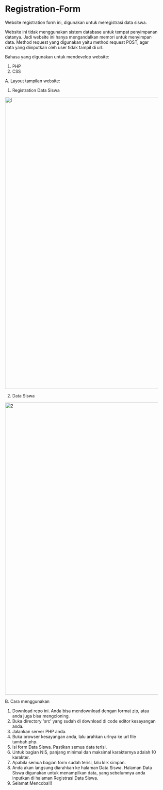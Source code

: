 # Registration-Form

Website registration form ini, digunakan untuk meregistrasi data siswa. 

Website ini tidak menggunakan sistem database untuk tempat penyimpanan datanya. Jadi website ini hanya mengandalkan memori untuk menyimpan data. Method request yang digunakan yaitu method request POST, agar data yang diinputkan oleh user tidak tampil di url.

Bahasa yang digunakan untuk mendevelop website:
1. PHP
2. CSS



A. Layout tampilan website:

1. Registration Data Siswa

<img width="960" alt="1" src="https://user-images.githubusercontent.com/76804759/163653129-0925f85e-44da-4077-8006-7b7464df66fd.png">


2. Data Siswa

<img width="960" alt="2" src="https://user-images.githubusercontent.com/76804759/163654189-ae810aca-d0e6-4a5d-9e01-7078ea9ce08d.png">


B. Cara menggunakan

1. Download repo ini. Anda bisa mendownload dengan format zip, atau anda juga bisa mengcloning.
2. Buka directory 'src' yang sudah di download di code editor kesayangan anda.
3. Jalankan server PHP anda.
4. Buka browser kesayangan anda, lalu arahkan urlnya ke url file tambah.php.
5. Isi form Data Siswa. Pastikan semua data terisi.
6. Untuk bagian NIS, panjang minimal dan maksimal karakternya adalah 10 karakter.
7. Apabila semua bagian form sudah terisi, lalu klik simpan.
8. Anda akan langsung diarahkan ke halaman Data Siswa. Halaman Data Siswa digunakan untuk menampilkan data, yang sebelumnya anda inputkan di halaman Registrasi Data Siswa.
9. Selamat Mencoba!!!
